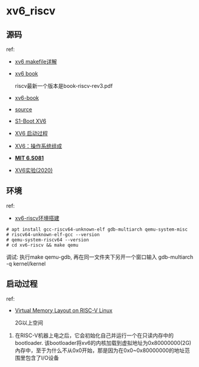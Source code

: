 # xv6_riscv
## 源码
ref:
- [xv6 makefile详解](https://blog.csdn.net/m0_61567378/article/details/128357706)
- [xv6 book](https://pdos.csail.mit.edu/6.1810/2023/xv6/)

	riscv最新一个版本是book-riscv-rev3.pdf
- [xv6-book](https://github.com/deyuhua/xv6-book-chinese)
- [source](https://github.com/mit-pdos/xv6-riscv)
- [S1-Boot XV6](https://zhuanlan.zhihu.com/p/573032543)
- [XV6 启动过程](https://mit-public-courses-cn-translatio.gitbook.io/mit6-s081/lec03-os-organization-and-system-calls/3.9-xv6-qi-dong-guo-cheng)
- [XV6：操作系统组成](https://zhuanlan.zhihu.com/p/624607389)
- [**MIT 6.S081**](https://blog.csdn.net/zzy980511/category_11740137.html)
- [XV6实验(2020)](https://blog.csdn.net/weixin_47037146/article/details/128859088)

## 环境
ref:
- [xv6-riscv环境搭建](https://groverzhu.github.io/2021/08/17/xv6-riscv%E7%8E%AF%E5%A2%83%E6%90%AD%E5%BB%BA/)

```
# apt install gcc-riscv64-unknown-elf gdb-multiarch qemu-system-misc
# riscv64-unknown-elf-gcc --version
# qemu-system-riscv64 --version
# cd xv6-riscv && make qemu
```

调试: 执行make qemu-gdb, 再在同一文件夹下另开一个窗口输入 gdb-multiarch -q kernel/kernel

## 启动过程
ref:
- [Virtual Memory Layout on RISC-V Linux](https://www.kernel.org/doc/html/v6.6/riscv/vm-layout.html)

	2G以上空间

1. 在RISC-V机器上电之后，它会初始化自己并运行一个在只读内存中的bootloader. 该bootloader将xv6的内核加载到虚拟地址为0x80000000(2G)內存中，至于为什么不从0x0开始，那是因为在0x0~0x80000000的地址范围里包含了I/O设备